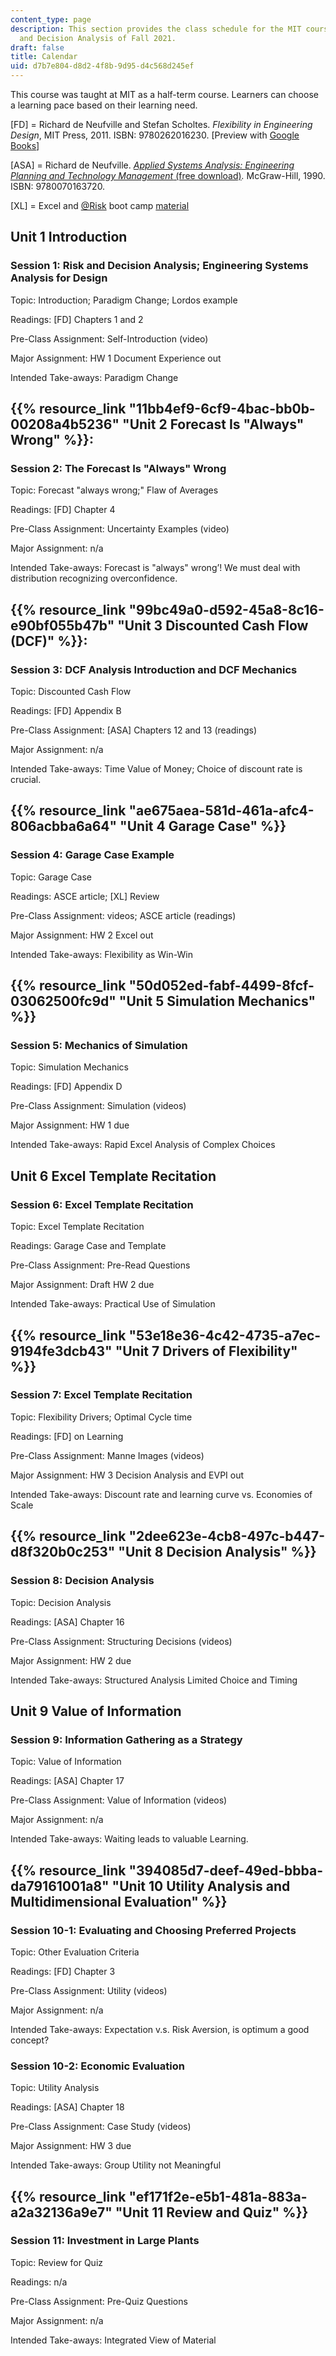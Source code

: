 ```yaml
---
content_type: page
description: This section provides the class schedule for the MIT course IDS.333 Risk
  and Decision Analysis of Fall 2021.
draft: false
title: Calendar
uid: d7b7e804-d8d2-4f8b-9d95-d4c568d245ef
---
```

This course was taught at MIT as a half-term course. Learners can choose a learning pace based on their learning need.

\[FD\] = Richard de Neufville and Stefan Scholtes. *Flexibility in Engineering Design*, MIT Press, 2011. ISBN: 9780262016230. \[Preview with [Google Books](https://www.google.com/books/edition/Flexibility_in_Engineering_Design/pKjnnqilr3EC?hl=en&gbpv=1)\]

\[ASA\] = Richard de Neufville. [*Applied Systems Analysis: Engineering Planning and Technology Management* (free download)](https://web.mit.edu/ardent/www/ASA_Text/asa_Text_index.html)*.* McGraw-Hill, 1990. ISBN: 9780070163720.

\[XL\] = Excel and [@Risk](https://github.com/Risk) boot camp [material](https://web.mit.edu/ardent/www/ROcse_Excel_latest/Excel_Class.html)

## Unit 1 Introduction

### Session 1: Risk and Decision Analysis; Engineering Systems Analysis for Design

Topic: Introduction; Paradigm Change; Lordos example

Readings: \[FD\] Chapters 1 and 2

Pre-Class Assignment: Self-Introduction (video)

Major Assignment: HW 1 Document Experience out

Intended Take-aways: Paradigm Change

## {{% resource_link "11bb4ef9-6cf9-4bac-bb0b-00208a4b5236" "Unit 2 Forecast Is \"Always\" Wrong" %}}:

### Session 2: The Forecast Is "Always" Wrong

Topic: Forecast "always wrong;" Flaw of Averages

Readings: \[FD\] Chapter 4

Pre-Class Assignment: Uncertainty Examples (video)

Major Assignment: n/a

Intended Take-aways: Forecast is "always" wrong’! We must deal with distribution recognizing overconfidence.

## {{% resource_link "99bc49a0-d592-45a8-8c16-e90bf055b47b" "Unit 3 Discounted Cash Flow (DCF)" %}}:

### Session 3: DCF Analysis Introduction and DCF Mechanics

Topic: Discounted Cash Flow

Readings: \[FD\] Appendix B

Pre-Class Assignment: \[ASA\] Chapters 12 and 13 (readings)

Major Assignment: n/a

Intended Take-aways: Time Value of Money; Choice of discount rate is crucial.

## {{% resource_link "ae675aea-581d-461a-afc4-806acbba6a64" "Unit 4 Garage Case" %}}

### Session 4: Garage Case Example

Topic: Garage Case

Readings: ASCE article; \[XL\] Review

Pre-Class Assignment: videos; ASCE article (readings)

Major Assignment: HW 2 Excel out

Intended Take-aways: Flexibility as Win-Win

## {{% resource_link "50d052ed-fabf-4499-8fcf-03062500fc9d" "Unit 5 Simulation Mechanics" %}}

### Session 5: Mechanics of Simulation

Topic: Simulation Mechanics

Readings: \[FD\] Appendix D

Pre-Class Assignment: Simulation (videos)

Major Assignment: HW 1 due

Intended Take-aways: Rapid Excel Analysis of Complex Choices

## Unit 6 Excel Template Recitation

### Session 6: Excel Template Recitation

Topic: Excel Template Recitation

Readings: Garage Case and Template

Pre-Class Assignment: Pre-Read Questions

Major Assignment: Draft HW 2 due

Intended Take-aways: Practical Use of Simulation

## {{% resource_link "53e18e36-4c42-4735-a7ec-9194fe3dcb43" "Unit 7 Drivers of Flexibility" %}}

### Session 7: Excel Template Recitation

Topic: Flexibility Drivers; Optimal Cycle time

Readings: \[FD\] on Learning

Pre-Class Assignment: Manne Images (videos)

Major Assignment: HW 3 Decision Analysis and EVPI out 

Intended Take-aways: Discount rate and learning curve vs. Economies of Scale

## {{% resource_link "2dee623e-4cb8-497c-b447-d8f320b0c253" "Unit 8 Decision Analysis" %}}

### Session 8: Decision Analysis

Topic: Decision Analysis

Readings: \[ASA\] Chapter 16

Pre-Class Assignment: Structuring Decisions (videos)

Major Assignment: HW 2 due

Intended Take-aways: Structured Analysis Limited Choice and Timing

## Unit 9 Value of Information

### Session 9: Information Gathering as a Strategy

Topic: Value of Information

Readings: \[ASA\] Chapter 17

Pre-Class Assignment: Value of Information (videos)

Major Assignment: n/a

Intended Take-aways: Waiting leads to valuable Learning.

## {{% resource_link "394085d7-deef-49ed-bbba-da79161001a8" "Unit 10 Utility Analysis and Multidimensional Evaluation" %}}

### Session 10-1: Evaluating and Choosing Preferred Projects

Topic: Other Evaluation Criteria

Readings: \[FD\] Chapter 3

Pre-Class Assignment: Utility (videos) 

Major Assignment: n/a

Intended Take-aways: Expectation v.s. Risk Aversion, is optimum a good concept?

### Session 10-2: Economic Evaluation 

Topic: Utility Analysis

Readings: \[ASA\] Chapter 18

Pre-Class Assignment: Case Study (videos)

Major Assignment: HW 3 due

Intended Take-aways: Group Utility not Meaningful

## {{% resource_link "ef171f2e-e5b1-481a-883a-a2a32136a9e7" "Unit 11 Review and Quiz" %}}

### Session 11: Investment in Large Plants

Topic: Review for Quiz

Readings: n/a

Pre-Class Assignment: Pre-Quiz Questions

Major Assignment: n/a

Intended Take-aways: Integrated View of Material